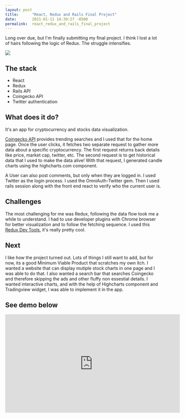 ```yaml
---
layout: post
title:      "React, Redux and Rails Final Project"
date:       2021-01-11 14:39:27 -0500
permalink:  react_redux_and_rails_final_project
---
```



Long over due, but I'm finally submitting my final project. I think I lost a lot of hairs following the logic of Redux. The struggle intensifies. 

![](https://pbs.twimg.com/media/EkexQeZWAAExDv5?format=png&name=900x900)

## The stack
* React
* Redux
* Rails API
* Coingecko API
* Twitter authentication

## What does it do?
It's an app for cryptocurrency and stocks data visualization.

[Coingecko API](https://www.coingecko.com/api/documentations/v3) provides trending searches and I used that for the home page. Once the user clicks, it fetches two separate request to gather more data about a specific cryptocurrency. The first request returns back details like price, market cap, twitter, etc. The second request is to get historical data that I used to make the data alive! With that request, I generated candle charts using the highcharts.com component. 


A User can also post comments, but only when they are logged in. I used Twitter as the login process. I used the OmniAuth-Twitter gem. Then I used rails session along with the front end react to verify who the current user is. 

## Challenges

The most challenging for me was Redux, following the data flow took me a while to understand. I had to use developer plugins with Chrome browser for better visualization and to follow the fetching sequence. I used this [Redux Dev Tools](https://github.com/zalmoxisus/redux-devtools-extension), it's really pretty cool. 


## Next

I like how the project turned out. Lots of things I still want to add, but for now, its a good Minimum Viable Product that scratches my own itch. I wanted a website that can display mutiple stock charts in one page and I was able to do that. I also wanted a search bar that searches Coingecko and therefore skipping the ads and other fluffy non essestial details. I wanted interactive charts, and with the help of Highcharts component and Tradingview widget, I was able to implement it in the app.

## See demo below

<iframe width="560" height="315" src="https://www.youtube.com/embed/B1-YHROsui8" frameborder="0" allow="accelerometer; autoplay; clipboard-write; encrypted-media; gyroscope; picture-in-picture" allowfullscreen></iframe>
